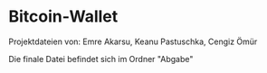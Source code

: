# Bitcoin-Wallet


Projektdateien von: Emre Akarsu, Keanu Pastuschka, Cengiz Ömür

Die finale Datei befindet sich im Ordner "Abgabe"
